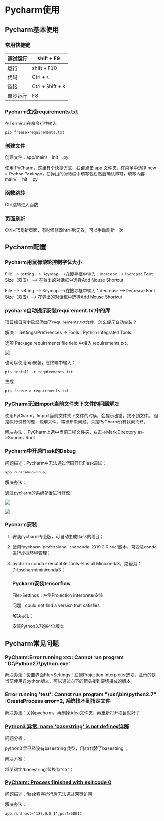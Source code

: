 # Pycharm使用

## Pycharm基本使用

### 常用快捷键

| 调试运行 | shift + F9       |
| -------- | ---------------- |
| 运行     | shift + F10      |
| 代码     | Ctrl + k         |
| 链接     | Ctrl + Shift + k |
| 单步运行 | F8               |



### Pycharm生成requirements.txt

在Terminal在命令行中输入

```shell
pip freeze>requirements.txt
```

### 创建文件

创建文件：app/main/__ init__.py

使用 PyCharm，这里有个快捷方式，右键点击 app 文件夹，在菜单中选择 new -> Python Package，在弹出的对话框中填写包名然后确认即可，填写内容：main/__ init__.py



### 函数跳转

Ctrl跳转进入函数

### 页面刷新

Ctrl+F5刷新页面，有时候修改html后无效，可以手动刷新一次

## Pycharm配置

### Pycharm用鼠标滚轮控制字体大小

File —> setting —> Keymap —>在搜寻框中输入：increase —> Increase Font Size（双击） —> 在弹出的对话框中选择Add Mouse Shortcut 

File —> setting —> Keymap —>在搜寻框中输入：decrease —>Decrease Font Size（双击）—> 在弹出的对话框中选择Add Mouse Shortcut

### pycharm自动提示安装requirement.txt中的库

项目根目录中已经添加了requirements.txt文件，怎么提示自动安装？

 

解决：
Settings/Preferences -> Tools | Python Integrated Tools.

选项 Package requirements file field 中填入 requirements.txt。

![](https://quentin-md.oss-cn-shanghai.aliyuncs.com/img/2020/03/09/20200309223534.png)

也可以使用pip安装，在终端中输入：

```
pip install -r requirements.txt
```

生成

```
pip freeze > requirements.txt
```

### PyCharm无法Import当前文件夹下文件的问题解决

使用PyCharm，Import当前文件夹下文件的时候，会提示出错，找不到文件。
但是执行没有问题，说明文件，路径都没问题，只是PyCharm没有找到而已。

解决办法：
PyCharm上选中当前工程文件夹，右击->Mark  Directory as->Sources Root


### Pycharm中开启Flask的Debug

问题描述：Pycharm中无法通过代码开启Flask调试：

```python
app.run(debug=True)
```

解决办法：

通过pycharm的系统配置进行修改：

![](https://quentin-md.oss-cn-shanghai.aliyuncs.com/img/2020/03/07/20200307154618.png)

![](https://quentin-md.oss-cn-shanghai.aliyuncs.com/img/2020/03/07/20200307154655.png)

### Pycharm安装

1. 安装pycharm专业版，可自动生成flask的项目；

2. 使用“pycharm-professional-anaconda-2019.2.6.exe”版本，可安装conda进行虚拟环境管理；

3. pycharm conda executable:Tools->Install Miniconda3，路径为：D:\pycharm\miniconda3；

   ### Pycharm安装tensorflow 

   File>Settings：左侧Projection Interpreter安装

   问题：could not find a version that satisfies 

   解决办法：

   安装Python3.7的64位版本


## Pycharm常见问题

### PyCharm:Error running xxx: Cannot run program "D:\Python27\python.exe"

解决办法：设置界面File>Settings：左侧Projection Interpreter选项，显示的是当前使用的python版本，可以通过向下的箭头找到要切换成的版本。



### Error running 'test': Cannot run program "\usr\bin\python2.7" :CreateProcess error=2, 系统找不到指定文件

解决办法：关掉pycharm，再删掉.idea文件夹，再重新打开项目就好了



### [Python3 异常: name 'basestring' is not defined详解](http://www.itxm.cn/post/18707.html)

问题分析：

python3 里已经没有basestring 类型，用str代替了basestring ；

解决方案：

将关键字“basestring”替换为“str”；

### [PyCharm: Process finished with exit code 0](https://stackoverflow.com/questions/49460212/pycharm-process-finished-with-exit-code-0)

问题描述：flask程序运行后无法通过网页访问

解决办法：

```
app.run(host='127.0.0.1',port=5001)
```



